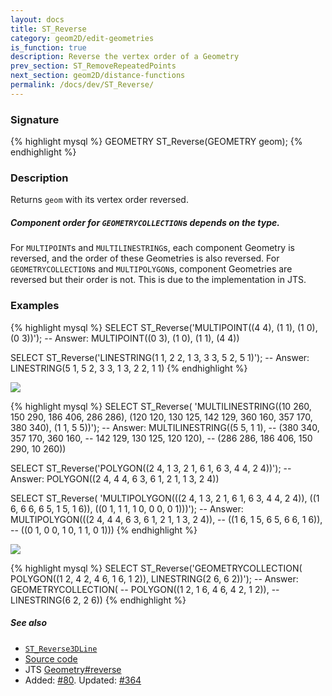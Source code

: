 ```yaml
---
layout: docs
title: ST_Reverse
category: geom2D/edit-geometries
is_function: true
description: Reverse the vertex order of a Geometry
prev_section: ST_RemoveRepeatedPoints
next_section: geom2D/distance-functions
permalink: /docs/dev/ST_Reverse/
---
```


### Signature

{% highlight mysql %}
GEOMETRY ST_Reverse(GEOMETRY geom);
{% endhighlight %}

### Description

Returns `geom` with its vertex order reversed.

<div class="note warning">
    <h5>Component order for <code>GEOMETRYCOLLECTION</code>s depends
    on the type.</h5>
    <p>For <code>MULTIPOINT</code>s and
    <code>MULTILINESTRING</code>s, each component Geometry is
    reversed, and the order of these Geometries is also reversed.
    For <code>GEOMETRYCOLLECTION</code>s and
    <code>MULTIPOLYGON</code>s, component Geometries are reversed
    but their order is not. This is due to the implementation in
    JTS.</p>
</div>

### Examples

{% highlight mysql %}
SELECT ST_Reverse('MULTIPOINT((4 4), (1 1), (1 0), (0 3))');
-- Answer:         MULTIPOINT((0 3), (1 0), (1 1), (4 4))

SELECT ST_Reverse('LINESTRING(1 1, 2 2, 1 3, 3 3, 5 2, 5 1)');
-- Answer:         LINESTRING(5 1, 5 2, 3 3, 1 3, 2 2, 1 1)
{% endhighlight %}

<img class="displayed" src="../ST_Reverse_1.png"/>

{% highlight mysql %}
SELECT ST_Reverse(
            'MULTILINESTRING((10 260, 150 290, 186 406, 286 286),
                             (120 120, 130 125, 142 129,
                              360 160, 357 170, 380 340),
                             (1 1, 5 5))');
-- Answer:   MULTILINESTRING((5 5, 1 1),
--                           (380 340, 357 170, 360 160,
--                            142 129, 130 125, 120 120),
--                           (286 286, 186 406, 150 290, 10 260))

SELECT ST_Reverse('POLYGON((2 4, 1 3, 2 1, 6 1, 6 3, 4 4, 2 4))');
-- Answer:         POLYGON((2 4, 4 4, 6 3, 6 1, 2 1, 1 3, 2 4))

SELECT ST_Reverse(
            'MULTIPOLYGON(((2 4, 1 3, 2 1, 6 1, 6 3, 4 4, 2 4)),
                          ((1 6, 6 6, 6 5, 1 5, 1 6)),
                          ((0 1, 1 1, 1 0, 0 0, 0 1)))');
-- Answer:   MULTIPOLYGON(((2 4, 4 4, 6 3, 6 1, 2 1, 1 3, 2 4)),
--                        ((1 6, 1 5, 6 5, 6 6, 1 6)),
--                        ((0 1, 0 0, 1 0, 1 1, 0 1)))
{% endhighlight %}

<img class="displayed" src="../ST_Reverse_2.png"/>

{% highlight mysql %}
SELECT ST_Reverse('GEOMETRYCOLLECTION(
                      POLYGON((1 2, 4 2, 4 6, 1 6, 1 2)),
                      LINESTRING(2 6, 6 2))');
-- Answer:         GEOMETRYCOLLECTION(
--                    POLYGON((1 2, 1 6, 4 6, 4 2, 1 2)),
--                    LINESTRING(6 2, 2 6))
{% endhighlight %}

##### See also

* [`ST_Reverse3DLine`](../ST_Reverse3DLine)
* <a href="https://github.com/irstv/H2GIS/blob/master/h2spatial-ext/src/main/java/org/h2gis/h2spatialext/function/spatial/edit/ST_Reverse.java" target="_blank">Source code</a>
* JTS [Geometry#reverse][jts]
* Added: <a href="https://github.com/irstv/H2GIS/pull/80" target="_blank">#80</a>.
  Updated: <a href="https://github.com/irstv/H2GIS/pull/364" target="_blank">#364</a>

[jts]: http://tsusiatsoftware.net/jts/javadoc/com/vividsolutions/jts/geom/Geometry.html#reverse()
